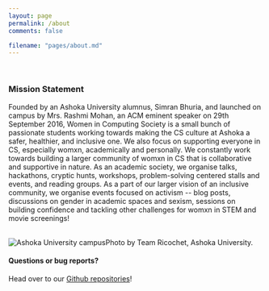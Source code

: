 ```yaml
---
layout: page
permalink: /about
comments: false

filename: "pages/about.md"
---
```

<style>
	ul.icons {
			cursor: default;
			list-style: none;
			padding-left: 0;
		}

			ul.icons li {
				text-align: center;
				display: inline-block;
				padding: 0 1em 0 0;
			}

				ul.icons li:last-child {
					padding-right: 0;
				}
</style>
<footer id="footer">
	<ul class="icons">
		<li><a href="https://www.linkedin.com/company/wics-ashoka-university" class="fa fa-linkedin-square" style="font-size:30px"><span class="label"></span></a></li>
		<li><a href="https://github.com/wics-ashoka" class="fa fa-github" style="font-size:30px"><span class="label"></span></a></li>
		<li><a href="https://www.facebook.com/ashokawics" class="icon style2 fa-facebook"><span class="label"></span></a></li>
		<li><a href="https://www.instagram.com/wics.ashoka/" class="icon style2 fa-instagram"><span class="label"></span></a></li>
		<li><a href="mailto: wics@ashoka.edu.in" class="fa fa-envelope" style="font-size:30px"><span class="label"></span></a></li>
	</ul>

<div class="row justify-content-between">
<div class="col-md-8 pr-5">

<h3>Mission Statement</h3>
Founded by an Ashoka University alumnus, Simran Bhuria, and launched on campus by Mrs. Rashmi Mohan, an ACM eminent speaker on 29th September 2016, Women in Computing Society is a small bunch of passionate students working towards making the CS culture at Ashoka a safer, healthier, and inclusive one. We also focus on supporting everyone in CS, especially womxn, academically and personally. We constantly work towards building a larger community of womxn in CS that is collaborative and supportive in nature. As an academic society, we organise talks, hackathons, cryptic hunts, workshops, problem-solving centered stalls and events, and reading groups. As a part of our larger vision of an inclusive community, we organise events focused on activism -- blog posts, discussions on gender in academic spaces and sexism, sessions on building confidence and tackling other challenges for womxn in STEM and movie screenings! 
<br><br>
<p class="mb-5"><img class="shadow-lg" src="{{site.baseurl}}/assets/images/about-1.png" alt="Ashoka University campus" />Photo by Team Ricochet, Ashoka University. </p>

<h4>Questions or bug reports?</h4>

<p>Head over to our <a href="https://github.com/wics-ashoka">Github repositories</a>!</p>

</div>

<div class="col-md-4">

<!-- <div class="sticky-top sticky-top-80">
<h5>Buy me a coffee</h5>

<p>Check out our other work on our <a target="_blank" href="https://github.com/wics-ashoka">Github Organisation <i class="fab fa-github"></i></a>.</p>

</div> -->
</div>
</div>
